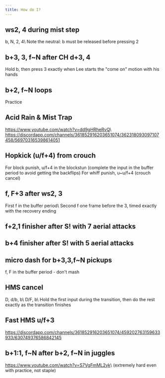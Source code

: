 ```yaml
---
title: How do I?
---
```


## ws2, 4 during mist step

b, N, 2, 4\\
Note the neutral: b must be released before pressing 2

## b+3, 3, f\~N after CH d+3, 4

Hold b, then press 3 exactly when Lee starts the "come on" motion with his hands

## b+2, f\~N loops

Practice

## Acid Rain & Mist Trap

<https://www.youtube.com/watch?v=dd9gHRheRvQ>\\
<https://discordapp.com/channels/361852916203651074/362318093097107458/569703165398614051>

## Hopkick (u/f+4) from crouch

For block punish, u/f+4 in the blockstun (complete the input in the buffer period to avoid getting the backflips) For whiff punish, u\~u/f+4 (crouch cancel)

## f, F+3 after ws2, 3

First f in the buffer period\\
Second f one frame before the 3, timed exactly with the recovery ending

## f+2,1 finisher after S! with 7 aerial attacks
## b+4 finisher after S! with 5 aerial attacks
## micro dash for b+3,3,f\~N pickups

f, F in the buffer period - don't mash

## HMS cancel

D, d/b, b\\
D/F, b\\
Hold the first input during the transition, then do the rest exactly as the transition finishes

## Fast HMS u/f+3

<https://discordapp.com/channels/361852916203651074/459202763159633933/630749376586842145>

## b+1:1, f\~N after b+2, f\~N in juggles

<https://www.youtube.com/watch?v=S7VgFmML2yk>\\
(extremely hard even with practice, not staple)
